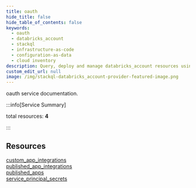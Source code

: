 ```yaml
---
title: oauth
hide_title: false
hide_table_of_contents: false
keywords:
  - oauth
  - databricks_account
  - stackql
  - infrastructure-as-code
  - configuration-as-data
  - cloud inventory
description: Query, deploy and manage databricks_account resources using SQL
custom_edit_url: null
image: /img/stackql-databricks_account-provider-featured-image.png
---
```


oauth service documentation.

:::info[Service Summary]

total resources: __4__  

:::

## Resources
<div class="row">
<div class="providerDocColumn">
<a href="/services/oauth/custom_app_integrations/">custom_app_integrations</a><br />
<a href="/services/oauth/published_app_integrations/">published_app_integrations</a>
</div>
<div class="providerDocColumn">
<a href="/services/oauth/published_apps/">published_apps</a><br />
<a href="/services/oauth/service_principal_secrets/">service_principal_secrets</a>
</div>
</div>